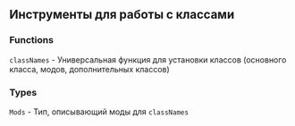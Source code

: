 ## Инструменты для работы с классами

### Functions

`classNames` - Универсальная функция для установки классов (основного класса, модов, дополнительных классов)

### Types

`Mods` - Тип, описывающий моды для `classNames`
